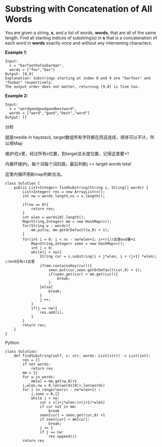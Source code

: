 # Substring with Concatenation of All Words



You are given a string, **s**, and a list of words, **words**, that are all of the same length. Find all starting indices of substring\(s\) in **s** that is a concatenation of each word in **words** exactly once and without any intervening characters.

**Example 1:**

```text
Input:
  s = "barfoothefoobarman",
  words = ["foo","bar"]
Output: [0,9]
Explanation: Substrings starting at index 0 and 9 are "barfoor" and "foobar" respectively.
The output order does not matter, returning [9,0] is fine too.
```

**Example 2:**

```text
Input:
  s = "wordgoodgoodgoodbestword",
  words = ["word","good","best","word"]
Output: []
```

分析

就是needle in haystack, target数组所有字符都在而且连续，顺序可以不计，所以用Map

维护i在s里，经过所有s位置，到target总长度位置，记得这里要+1

内循环维护j，每个词每个词的跳，最后判断j == target words total

这里内循环用新map判断合法。

```text
class Solution {
    public List<Integer> findSubstring(String s, String[] words) {
        List<Integer> res = new ArrayList<>();
        int nw = words.length,ns = s.length();
        
        if(nw == 0){
            return res;
        }
        int wlen = words[0].length();
        Map<String,Integer> mm = new HashMap<>();
        for(String w : words){
            mm.put(w, mm.getOrDefault(w,0) + 1);
        }
        for(int i = 0; i < ns - nw*wlen+1; i++){//这里end要+1
            Map<String,Integer> seen = new HashMap<>();
            int j = 0;
            while(j < nw){
                String cur = s.substring(i + j*wlen, i + (j+1) *wlen);  //end没有+1这里             
                if(mm.containsKey(cur)){
                    seen.put(cur,seen.getOrDefault(cur,0) + 1);
                    if(seen.get(cur) > mm.get(cur)){
                        break;
                    }
                }else{
                    break;
                }
                j ++;
            }
            if(j == nw){
                res.add(i);
            }
        }
        return res;
    }
}
```

Python

```text
class Solution:
    def findSubstring(self, s: str, words: List[str]) -> List[int]:
        res = []
        if not words:
            return res
        mm = {}
        for w in words:
            mm[w] = mm.get(w,0)+1
        i,wlen,nw = 0,len(words[0]),len(words)
        for i in range(len(s) - nw*wlen+1) :
            j,seen = 0,{}
            while j < nw:
                cur = s[i+j*wlen:i+(j+1)*wlen]
                if cur not in mm:
                    break
                seen[cur] = seen.get(cur,0) +1
                if seen[cur] > mm[cur]:
                    break;
                j += 1
                if j == nw:
                    res.append(i)
        return res
                
            
            
        
```

